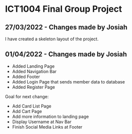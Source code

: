 # ICT1004 Final Group Project
 
## 27/03/2022 - Changes made by Josiah
I have created a skeleton layout of the project.

## 01/04/2022 - Changes made by Josiah
- Added Landing Page
- Added Navigation Bar
- Added Footer
- Added Login Page that sends member data to database
- Added Register Page

Goal for next change:
- Add Card List Page
- Add Cart Page
- Add more information to landing page
- Display Username at Nav Bar
- Finish Social Media Links at Footer
